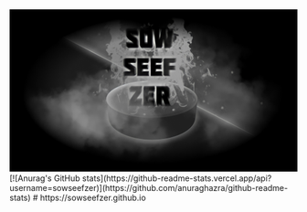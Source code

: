 <img src="sowseefzer%201920x1080.jpg" alt="sowseefzer" width="720"/>
[![Anurag's GitHub stats](https://github-readme-stats.vercel.app/api?username=sowseefzer)](https://github.com/anuraghazra/github-readme-stats)
# https://sowseefzer.github.io
<!--
sowseefzer is a bat.
my discord - Sowseefzer#3404
-->
